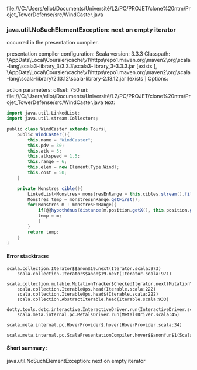 file:///C:/Users/eliot/Documents/Université/L2/PO/PROJET/clone%20ntm/Projet_TowerDefense/src/WindCaster.java
### java.util.NoSuchElementException: next on empty iterator

occurred in the presentation compiler.

presentation compiler configuration:
Scala version: 3.3.3
Classpath:
<HOME>\AppData\Local\Coursier\cache\v1\https\repo1.maven.org\maven2\org\scala-lang\scala3-library_3\3.3.3\scala3-library_3-3.3.3.jar [exists ], <HOME>\AppData\Local\Coursier\cache\v1\https\repo1.maven.org\maven2\org\scala-lang\scala-library\2.13.12\scala-library-2.13.12.jar [exists ]
Options:



action parameters:
offset: 750
uri: file:///C:/Users/eliot/Documents/Université/L2/PO/PROJET/clone%20ntm/Projet_TowerDefense/src/WindCaster.java
text:
```scala
import java.util.LinkedList;
import java.util.stream.Collectors;

public class WindCaster extends Tours{
    public WindCaster(){
        this.name = "WindCaster";
        this.pdv = 30;
        this.atk = 5;
        this.atkspeed = 1.5;
        this.range = 6;
        this.elem = new Element(Type.Wind);
        this.cost = 50;
    }

    private Monstres cible(){
        LinkedList<Monstres> monstresEnRange = this.cibles.stream().filter(p->hypothénus(distance(p.position.getX(),this.position.getX()), distance(p.position.getY(),this.position.getY())) <= this.range).collect(Collectors.toCollection(LinkedList::new));
        Monstres temp = monstresEnRange.getFirst();
        for(Monstres m : monstresEnRange){
            if(@@hypothénus(distance(m.position.getX(), this.position.getX()),distance(m.position.getY(), this.position.getY()))<hypothénus(distance(temp.position.getX(), this.position.getX()),distance(temp.position.getY(), this.position.getY()))){
            temp = m;
            }
        }
        return temp;
    }
}


```



#### Error stacktrace:

```
scala.collection.Iterator$$anon$19.next(Iterator.scala:973)
	scala.collection.Iterator$$anon$19.next(Iterator.scala:971)
	scala.collection.mutable.MutationTracker$CheckedIterator.next(MutationTracker.scala:76)
	scala.collection.IterableOps.head(Iterable.scala:222)
	scala.collection.IterableOps.head$(Iterable.scala:222)
	scala.collection.AbstractIterable.head(Iterable.scala:933)
	dotty.tools.dotc.interactive.InteractiveDriver.run(InteractiveDriver.scala:168)
	scala.meta.internal.pc.MetalsDriver.run(MetalsDriver.scala:45)
	scala.meta.internal.pc.HoverProvider$.hover(HoverProvider.scala:34)
	scala.meta.internal.pc.ScalaPresentationCompiler.hover$$anonfun$1(ScalaPresentationCompiler.scala:368)
```
#### Short summary: 

java.util.NoSuchElementException: next on empty iterator